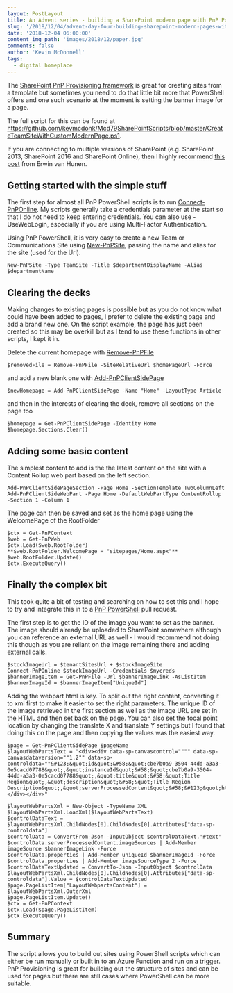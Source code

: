 ```yaml
---
layout: PostLayout
title: An Advent series - building a SharePoint modern page with PnP PowerShell setting the banner image
slug: '/2018/12/04/advent-day-four-building-sharepoint-modern-pages-with-pnp-powershell-setting-banner'
date: '2018-12-04 06:00:00'
content_img_path: 'images/2018/12/paper.jpg'
comments: false
author: 'Kevin McDonnell'
tags:
  - digital homeplace
---
```


The [SharePoint PnP Provisioning framework](https://docs.microsoft.com/en-us/sharepoint/dev/solution-guidance/pnp-provisioning-framework) is great for creating sites from a template but sometimes you need to do that little bit more that PowerShell offers and one such scenario at the moment is setting the banner image for a page.

The full script for this can be found at https://github.com/kevmcdonk/Mcd79SharePointScripts/blob/master/CreateTeamSiteWithCustomModernPage.ps1.

If you are connecting to multiple versions of SharePoint (e.g. SharePoint 2013, SharePoint 2016 and SharePoint Online), then I highly recommend [this post](https://www.erwinmcm.com/running-the-various-versions-of-pnp-powershell-side-by-side/) from Erwin van Hunen.

## Getting started with the simple stuff

The first step for almost all PnP PowerShell scripts is to run [Connect-PnPOnline](https://docs.microsoft.com/en-us/powershell/module/sharepoint-pnp/connect-pnponline). My scripts generally take a credentials parameter at the start so that I do not need to keep entering credentials. You can also use -UseWebLogin, especially if you are using Multi-Factor Authentication.

Using PnP PowerShell, it is very easy to create a new Team or Communications Site using [New-PnPSite](https://docs.microsoft.com/en-us/powershell/module/sharepoint-pnp/new-pnpsite), passing the name and alias for the site (used for the Url).

```
New-PnPSite -Type TeamSite -Title $departmentDisplayName -Alias $departmentName
```

## Clearing the decks

Making changes to existing pages is possible but as you do not know what could have been added to pages, I prefer to delete the existing page and add a brand new one. On the script example, the page has just been created so this may be overkill but as I tend to use these functions in other scripts, I kept it in.

Delete the current homepage with [Remove-PnPFile](https://docs.microsoft.com/en-us/powershell/module/sharepoint-pnp/remove-pnpfile)

```
$removedFile = Remove-PnPFile -SiteRelativeUrl $homePageUrl -Force
```

and add a new blank one with [Add-PnPClientSidePage](https://docs.microsoft.com/en-us/powershell/module/sharepoint-pnp/add-pnpclientsidepage)

```
$newHomepage = Add-PnPClientSidePage -Name "Home" -LayoutType Article
```

and then in the interests of clearing the deck, remove all sections on the page too

```
$homepage = Get-PnPClientSidePage -Identity Home
$homepage.Sections.Clear()
```

## Adding some basic content

The simplest content to add is the the latest content on the site with a Content Rollup web part based on the left section.

```
Add-PnPClientSidePageSection -Page Home -SectionTemplate TwoColumnLeft
Add-PnPClientSideWebPart -Page Home -DefaultWebPartType ContentRollup -Section 1 -Column 1
```

The page can then be saved and set as the home page using the WelcomePage of the RootFolder

```
$ctx = Get-PnPContext
$web = Get-PnPWeb
$ctx.Load($web.RootFolder)
**$web.RootFolder.WelcomePage = "sitepages/Home.aspx"**
$web.RootFolder.Update()
$ctx.ExecuteQuery()
```

## Finally the complex bit

This took quite a bit of testing and searching on how to set this and I hope to try and integrate this in to a [PnP PowerShell](https://github.com/SharePoint/PnP-PowerShell) pull request.

The first step is to get the ID of the image you want to set as the banner. The image should already be uploaded to SharePoint somewhere although you can reference an external URL as well - I would recommend not doing this though as you are reliant on the image remaining there and adding external calls.

```
$stockImageUrl = $tenantSitesUrl + $stockImageSite
Connect-PnPOnline $stockImageUrl -Credentials $mycreds
$bannerImageItem = Get-PnPFile -Url $bannerImageLink -AsListItem
$bannerImageId = $bannerImageItem["UniqueId"]
```

Adding the webpart html is key. To split out the right content, converting it to xml first to make it easier to set the right parameters. The unique ID of the image retrieved in the first section as well as the image URL are set in the HTML and then set back on the page. You can also set the focal point location by changing the translate X and translate Y settings but I found that doing this on the page and then copying the values was the easiest way.

```
$page = Get-PnPClientSidePage $pageName
$layoutWebPartsText = "<div><div data-sp-canvascontrol="""" data-sp-canvasdataversion=""1.2"" data-sp-controldata=""&#123;&quot;id&quot;&#58;&quot;cbe7b0a9-3504-44dd-a3a3-0e5cacd07788&quot;,&quot;instanceId&quot;&#58;&quot;cbe7b0a9-3504-44dd-a3a3-0e5cacd07788&quot;,&quot;title&quot;&#58;&quot;Title Region&quot;,&quot;description&quot;&#58;&quot;Title Region Description&quot;,&quot;serverProcessedContent&quot;&#58;&#123;&quot;htmlStrings&quot;&#58;&#123;&#125;,&quot;searchablePlainTexts&quot;&#58;&#123;&#125;,&quot;imageSources&quot;&#58;&#123;&#125;,&quot;links&quot;&#58;&#123;&#125;&#125;,&quot;dataVersion&quot;&#58;&quot;1.2&quot;,&quot;properties&quot;&#58;&#123;&quot;title&quot;&#58;&quot;Home&quot;,&quot;imageSourceType&quot;&#58;4,&quot;translateX&quot;&#58;49.2,&quot;translateY&quot;&#58;74.3&#125;&#125;""></div></div>"

$layoutWebPartsXml = New-Object -TypeName XML
$layoutWebPartsXml.LoadXml($layoutWebPartsText)
$controlDataText = $layoutWebPartsXml.ChildNodes[0].ChildNodes[0].Attributes["data-sp-controldata"]
$controlData = ConvertFrom-Json -InputObject $controlDataText.'#text'
$controlData.serverProcessedContent.imageSources | Add-Member imageSource $bannerImageLink -Force
$controlData.properties | Add-Member uniqueId $bannerImageId -Force
$controlData.properties | Add-Member imageSourceType 2 -Force
$controlDataTextUpdated = ConvertTo-Json -InputObject $controlData
$layoutWebPartsXml.ChildNodes[0].ChildNodes[0].Attributes["data-sp-controldata"].Value = $controlDataTextUpdated
$page.PageListItem["LayoutWebpartsContent"] = $layoutWebPartsXml.OuterXml
$page.PageListItem.Update()
$ctx = Get-PnPContext
$ctx.Load($page.PageListItem)
$ctx.ExecuteQuery()
```

## Summary

The script allows you to build out sites using PowerShell scripts which can either be run manually or built in to an Azure Function and run on a trigger. PnP Provisioning is great for building out the structure of sites and can be used for pages but there are still cases where PowerShell can be more suitable.
